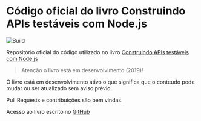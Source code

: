 # Código oficial do livro Construindo APIs testáveis com Node.js
![Build](https://github.com/waldemarnt/building-testable-apis-with-nodejs-code/workflows/Node%20CI/badge.svg)


Repositório oficial do código utilizado no livro [Construindo APIs testáveis com Node.js](https://leanpub.com/construindo-apis-testaveis-com-nodejs/)

> Atenção o livro está em desenvolvimento (2019)!

O livro está em desenvolvimento ativo o que significa que o conteudo pode mudar ou ser atualizado sem aviso prévio.

Pull Requests e contribuições são bem vindas.

Acesso ao livro escrito no [GitHub](https://github.com/waldemarnt/building-testable-apis-with-nodejs)

